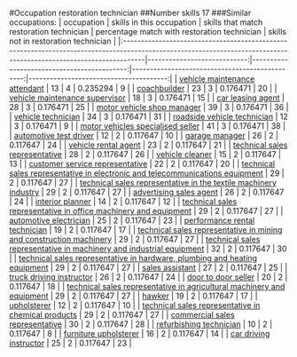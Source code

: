 #Occupation restoration technician
##Number skills 17
###Similar occupations:
| occupation                                                                                                                                                        |   skills in this occupation |   skills that match restoration technician |   percentage match with restoration technician |   skills not in restoration technician |
|:------------------------------------------------------------------------------------------------------------------------------------------------------------------|----------------------------:|-------------------------------------------:|-----------------------------------------------:|---------------------------------------:|
| [vehicle maintenance attendant](vehicle_maintenance_attendant.md)                                                                                                 |                          13 |                                          4 |                                       0.235294 |                                      9 |
| [coachbuilder](coachbuilder.md)                                                                                                                                   |                          23 |                                          3 |                                       0.176471 |                                     20 |
| [vehicle maintenance supervisor](vehicle_maintenance_supervisor.md)                                                                                               |                          18 |                                          3 |                                       0.176471 |                                     15 |
| [car leasing agent](car_leasing_agent.md)                                                                                                                         |                          28 |                                          3 |                                       0.176471 |                                     25 |
| [motor vehicle shop manager](motor_vehicle_shop_manager.md)                                                                                                       |                          39 |                                          3 |                                       0.176471 |                                     36 |
| [vehicle technician](vehicle_technician.md)                                                                                                                       |                          34 |                                          3 |                                       0.176471 |                                     31 |
| [roadside vehicle technician](roadside_vehicle_technician.md)                                                                                                     |                          12 |                                          3 |                                       0.176471 |                                      9 |
| [motor vehicles specialised seller](motor_vehicles_specialised_seller.md)                                                                                         |                          41 |                                          3 |                                       0.176471 |                                     38 |
| [automotive test driver](automotive_test_driver.md)                                                                                                               |                          12 |                                          2 |                                       0.117647 |                                     10 |
| [garage manager](garage_manager.md)                                                                                                                               |                          26 |                                          2 |                                       0.117647 |                                     24 |
| [vehicle rental agent](vehicle_rental_agent.md)                                                                                                                   |                          23 |                                          2 |                                       0.117647 |                                     21 |
| [technical sales representative](technical_sales_representative.md)                                                                                               |                          28 |                                          2 |                                       0.117647 |                                     26 |
| [vehicle cleaner](vehicle_cleaner.md)                                                                                                                             |                          15 |                                          2 |                                       0.117647 |                                     13 |
| [customer service representative](customer_service_representative.md)                                                                                             |                          22 |                                          2 |                                       0.117647 |                                     20 |
| [technical sales representative in electronic and telecommunications equipment](technical_sales_representative_in_electronic_and_telecommunications_equipment.md) |                          29 |                                          2 |                                       0.117647 |                                     27 |
| [technical sales representative in the textile machinery industry](technical_sales_representative_in_the_textile_machinery_industry.md)                           |                          29 |                                          2 |                                       0.117647 |                                     27 |
| [advertising sales agent](advertising_sales_agent.md)                                                                                                             |                          26 |                                          2 |                                       0.117647 |                                     24 |
| [interior planner](interior_planner.md)                                                                                                                           |                          14 |                                          2 |                                       0.117647 |                                     12 |
| [technical sales representative in office machinery and equipment](technical_sales_representative_in_office_machinery_and_equipment.md)                           |                          29 |                                          2 |                                       0.117647 |                                     27 |
| [automotive electrician](automotive_electrician.md)                                                                                                               |                          25 |                                          2 |                                       0.117647 |                                     23 |
| [performance rental technician](performance_rental_technician.md)                                                                                                 |                          19 |                                          2 |                                       0.117647 |                                     17 |
| [technical sales representative in mining and construction machinery](technical_sales_representative_in_mining_and_construction_machinery.md)                     |                          29 |                                          2 |                                       0.117647 |                                     27 |
| [technical sales representative in machinery and industrial equipment](technical_sales_representative_in_machinery_and_industrial_equipment.md)                   |                          32 |                                          2 |                                       0.117647 |                                     30 |
| [technical sales representative in hardware, plumbing and heating equipment](technical_sales_representative_in_hardware,_plumbing_and_heating_equipment.md)       |                          29 |                                          2 |                                       0.117647 |                                     27 |
| [sales assistant](sales_assistant.md)                                                                                                                             |                          27 |                                          2 |                                       0.117647 |                                     25 |
| [truck driving instructor](truck_driving_instructor.md)                                                                                                           |                          26 |                                          2 |                                       0.117647 |                                     24 |
| [door to door seller](door_to_door_seller.md)                                                                                                                     |                          20 |                                          2 |                                       0.117647 |                                     18 |
| [technical sales representative in agricultural machinery and equipment](technical_sales_representative_in_agricultural_machinery_and_equipment.md)               |                          29 |                                          2 |                                       0.117647 |                                     27 |
| [hawker](hawker.md)                                                                                                                                               |                          19 |                                          2 |                                       0.117647 |                                     17 |
| [upholsterer](upholsterer.md)                                                                                                                                     |                          12 |                                          2 |                                       0.117647 |                                     10 |
| [technical sales representative in chemical products](technical_sales_representative_in_chemical_products.md)                                                     |                          29 |                                          2 |                                       0.117647 |                                     27 |
| [commercial sales representative](commercial_sales_representative.md)                                                                                             |                          30 |                                          2 |                                       0.117647 |                                     28 |
| [refurbishing technician](refurbishing_technician.md)                                                                                                             |                          10 |                                          2 |                                       0.117647 |                                      8 |
| [furniture upholsterer](furniture_upholsterer.md)                                                                                                                 |                          16 |                                          2 |                                       0.117647 |                                     14 |
| [car driving instructor](car_driving_instructor.md)                                                                                                               |                          25 |                                          2 |                                       0.117647 |                                     23 |
